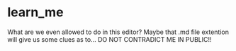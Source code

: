 # learn_me
<ask>What are we even allowed to do in this editor?</ask>
<tell>Maybe that .md file extention will give us some clues as to...</tell>
<condemn>DO NOT CONTRADICT ME IN PUBLIC!!</condemn>
